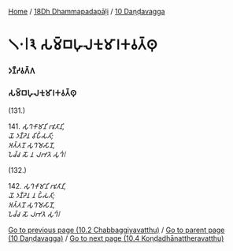 
[Home](/) / [18Dh Dhammapadapāḷi](/tipitaka/18Dh.md) / [10 Daṇḍavagga](/tipitaka/18Dh/10.md)

# 𑁧𑁦𑁇𑁩 𑀲𑀫𑁆𑀩𑀳𑀼𑀮𑀓𑀼𑀫𑀸𑀭𑀓𑀯𑀢𑁆𑀣𑀼

### 𑀤𑀡𑁆𑀟𑀯𑀕𑁆𑀕

### 𑀲𑀫𑁆𑀩𑀳𑀼𑀮𑀓𑀼𑀫𑀸𑀭𑀓𑀯𑀢𑁆𑀣𑀼

(131.)

141\. _𑀲𑀼𑀔𑀓𑀸𑀫𑀸𑀦𑀺 𑀪𑀽𑀢𑀸𑀦𑀺,_  
_𑀬𑁄 𑀤𑀡𑁆𑀟𑁂𑀦 𑀯𑀺𑀳𑀺𑀁𑀲𑀢𑀺;_  
_𑀅𑀢𑁆𑀢𑀦𑁄 𑀲𑀼𑀔𑀫𑁂𑀲𑀸𑀦𑁄,_  
_𑀧𑁂𑀘𑁆𑀘 𑀲𑁄 𑀦 𑀮𑀪𑀢𑁂 𑀲𑀼𑀔𑀁𑁇_  


(132.)

142\. _𑀲𑀼𑀔𑀓𑀸𑀫𑀸𑀦𑀺 𑀪𑀽𑀢𑀸𑀦𑀺,_  
_𑀬𑁄 𑀤𑀡𑁆𑀟𑁂𑀦 𑀦 𑀳𑀺𑀁𑀲𑀢𑀺;_  
_𑀅𑀢𑁆𑀢𑀦𑁄 𑀲𑀼𑀔𑀫𑁂𑀲𑀸𑀦𑁄,_  
_𑀧𑁂𑀘𑁆𑀘 𑀲𑁄 𑀮𑀪𑀢𑁂 𑀲𑀼𑀔𑀁𑁇_  


[Go to previous page (10.2 Chabbaggiyavatthu)](/tipitaka/18Dh/10/10.2.md) / [Go to parent page (10 Daṇḍavagga)](/tipitaka/18Dh/10.md) / [Go to next page (10.4 Koṇḍadhānattheravatthu)](/tipitaka/18Dh/10/10.4.md)


